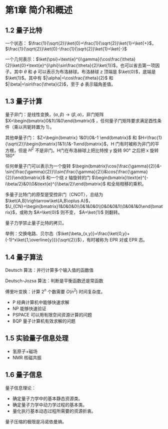 # 第1章 简介和概述

## 1.2 量子比特

一个状态： $\frac{1}{\sqrt{2}}\ket{0}+\frac{1}{\sqrt{2}}\ket{1}=\ket{+}$，$\frac{1}{\sqrt{2}}\ket{0}-\frac{1}{\sqrt{2}}\ket{1}=\ket{-}$

一个几何表示：$\ket{\psi}=\text{e}^{i\gamma}(\cos\frac{\theta}{2}\ket{0}+\text{e}^{i\phi}\sin\frac{\theta}{2}\ket{1})$，也可以省去第一项因子。其中 $\theta$ 和 $\phi$ 可以表示为布洛赫球。布洛赫球 z 顶端是 $\ket{0}$，底端是 $\ket{1}$。其中有 $|\alpha|=\cos\frac{\theta}{2}$ 和 $|\beta|=\sin\frac{\theta}{2}$，至于 $\phi$ 表示辐角差值。

## 1.3 量子计算

量子非门：是线性变换，$(\alpha,\beta)\rightarrow(\beta,\alpha)$，非门矩阵 $X=\begin{bmatrix}0&1\\1&0\end{bmatrix}$ ，任何量子门矩阵要求满足酉性条件（乘以共轭转置为 1）。

其他单量子门： $Z=\begin{bmatrix}
1&0\\0&-1
\end{bmatrix}$ 和 $H=\frac{1}{\sqrt{2}}\begin{bmatrix}1&1\\1&-1\end{bmatrix}$，H 门有时被称为非门的平方根，但是 $H^2$ 不是非门。H门在布洛赫球上把比特按 y 旋转 90° 之后把 x 旋转 180°

任何单量子门可以表示为一个旋转 $\begin{bmatrix}\cos{\frac{\gamma}{2}}&-\sin{\frac{\gamma}{2}}\\\sin{\frac{\gamma}{2}}&\cos{\frac{\gamma}{2}}\end{bmatrix}$ 和一个绕 z 轴旋转的门 $\begin{bmatrix}\text{e}^{-i\beta/2}&0\\0&\text{e}^{i\beta/2}\end{bmatrix}$ 和全局相移的乘积。

多量子比特门的原型是受控非门（CNOT），总结为 $\ket{A,B}\rightarrow\ket{A,B\oplus A}$， $U_{CN}=\begin{bmatrix}1&0&0&0\\0&1&0&0\\0&0&0&1\\0&0&1&0\end{bmatrix}$，或称为 $A=\ket{0}$ 则不变， $A=\ket{1}$ 则翻转。

量子力学禁止量子比特的拷贝。

举例：交换电路、贝尔态（$\ket{\beta_{x,y}}=\frac{\ket{0,y}+(-1)^x\ket{1,\overline{y}}}{\sqrt{2}}$），有时被称为 EPR 对或 EPR 态。

## 1.4 量子算法

Deutsch 算法：并行计算多个输入值的函数值

Deutsch-Jozsa 算法：判断是平衡函数还是常函数

傅里叶变换：计算 $2^n$ 个数需要 $O(n^2)$ 时间复杂度。

- P 经典计算机中能够快速求解
- NP 能够快速验证
- PSPACE 可以用有限空间资源计算的问题
- BQP 量子计算机有效求解的问题

## 1.5 实验量子信息处理

- 氢原子+磁场
- NMR 核磁共振

## 1.6 量子信息

量子信息理论：

- 确定量子力学中的基本静态资源类。
- 确定量子力学中动力学过程的基本类。
- 量化执行基本动态过程所需要的资源折衷。

量子压缩的极限是冯诺依曼熵。
